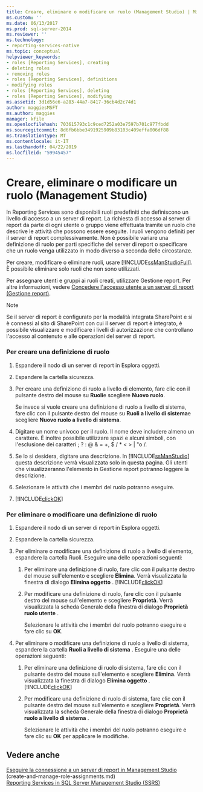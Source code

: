 ```yaml
---
title: Creare, eliminare o modificare un ruolo (Management Studio) | Microsoft Docs
ms.custom: ''
ms.date: 06/13/2017
ms.prod: sql-server-2014
ms.reviewer: ''
ms.technology:
- reporting-services-native
ms.topic: conceptual
helpviewer_keywords:
- roles [Reporting Services], creating
- deleting roles
- removing roles
- roles [Reporting Services], definitions
- modifying roles
- roles [Reporting Services], deleting
- roles [Reporting Services], modifying
ms.assetid: 3d1d56e6-a283-44a7-8417-36cb4d2c74d1
author: maggiesMSFT
ms.author: maggies
manager: kfile
ms.openlocfilehash: 703615793c1c9ced7252a03e7597b701c977fbdd
ms.sourcegitcommit: 8d6fb6bbe3491925909b83103c409effa006df88
ms.translationtype: MT
ms.contentlocale: it-IT
ms.lasthandoff: 04/22/2019
ms.locfileid: "59945457"
---
```

# <a name="create-delete-or-modify-a-role-management-studio"></a>Creare, eliminare o modificare un ruolo (Management Studio)
  In Reporting Services sono disponibili ruoli predefiniti che definiscono un livello di accesso a un server di report. La richiesta di accesso al server di report da parte di ogni utente o gruppo viene effettuata tramite un ruolo che descrive le attività che possono essere eseguite. I ruoli vengono definiti per il server di report complessivamente. Non è possibile variare una definizione di ruolo per parti specifiche del server di report o specificare che un ruolo venga utilizzato in modo diverso a seconda delle circostanze.  
  
 Per creare, modificare o eliminare ruoli, usare [!INCLUDE[ssManStudioFull](../../includes/ssmanstudiofull-md.md)]. È possibile eliminare solo ruoli che non sono utilizzati.  
  
 Per assegnare utenti e gruppi ai ruoli creati, utilizzare Gestione report. Per altre informazioni, vedere [Concedere l'accesso utente a un server di report &#40;Gestione report&#41;](grant-user-access-to-a-report-server.md).  
  
> [!NOTE]  
>  Se il server di report è configurato per la modalità integrata SharePoint e si è connessi al sito di SharePoint con cui il server di report è integrato, è possibile visualizzare e modificare i livelli di autorizzazione che controllano l'accesso al contenuto e alle operazioni del server di report.  
  
### <a name="to-create-a-role-definition"></a>Per creare una definizione di ruolo  
  
1.  Espandere il nodo di un server di report in Esplora oggetti.  
  
2.  Espandere la cartella sicurezza.  
  
3.  Per creare una definizione di ruolo a livello di elemento, fare clic con il pulsante destro del mouse su **Ruoli**e scegliere **Nuovo ruolo**.  
  
     Se invece si vuole creare una definizione di ruolo a livello di sistema, fare clic con il pulsante destro del mouse su **Ruoli a livello di sistema**e scegliere **Nuovo ruolo a livello di sistema**.  
  
4.  Digitare un nome univoco per il ruolo. Il nome deve includere almeno un carattere. È inoltre possibile utilizzare spazi e alcuni simboli, con l'esclusione dei caratteri ; ? : \@ & = +, $ / * \< > | "o /.  
  
5.  Se lo si desidera, digitare una descrizione. In [!INCLUDE[ssManStudio](../../includes/ssmanstudio-md.md)] questa descrizione verrà visualizzata solo in questa pagina. Gli utenti che visualizzeranno l'elemento in Gestione report potranno leggere la descrizione.  
  
6.  Selezionare le attività che i membri del ruolo potranno eseguire.  
  
7.  [!INCLUDE[clickOK](../../includes/clickok-md.md)]  
  
### <a name="to-delete-or-modify-a-role-definition"></a>Per eliminare o modificare una definizione di ruolo  
  
1.  Espandere il nodo di un server di report in Esplora oggetti.  
  
2.  Espandere la cartella sicurezza.  
  
3.  Per eliminare o modificare una definizione di ruolo a livello di elemento, espandere la cartella Ruoli. Eseguire una delle operazioni seguenti:  
  
    1.  Per eliminare una definizione di ruolo, fare clic con il pulsante destro del mouse sull'elemento e scegliere **Elimina**. Verrà visualizzata la finestra di dialogo **Elimina oggetto** . [!INCLUDE[clickOK](../../includes/clickok-md.md)]  
  
    2.  Per modificare una definizione di ruolo, fare clic con il pulsante destro del mouse sull'elemento e scegliere **Proprietà**. Verrà visualizzata la scheda Generale della finestra di dialogo **Proprietà ruolo utente** .  
  
         Selezionare le attività che i membri del ruolo potranno eseguire e fare clic su **OK**.  
  
4.  Per eliminare o modificare una definizione di ruolo a livello di sistema, espandere la cartella **Ruoli a livello di sistema** . Eseguire una delle operazioni seguenti:  
  
    1.  Per eliminare una definizione di ruolo di sistema, fare clic con il pulsante destro del mouse sull'elemento e scegliere **Elimina**. Verrà visualizzata la finestra di dialogo **Elimina oggetto** . [!INCLUDE[clickOK](../../includes/clickok-md.md)]  
  
    2.  Per modificare una definizione di ruolo di sistema, fare clic con il pulsante destro del mouse sull'elemento e scegliere **Proprietà**. Verrà visualizzata la scheda Generale della finestra di dialogo **Proprietà ruolo a livello di sistema** .  
  
         Selezionare le attività che i membri del ruolo potranno eseguire e fare clic su **OK** per applicare le modifiche.  
  
## <a name="see-also"></a>Vedere anche  
 [Eseguire la connessione a un server di report in Management Studio](../tools/connect-to-a-report-server-in-management-studio.md)   
 (create-and-manage-role-assignments.md)   
 [Reporting Services in SQL Server Management Studio &#40;SSRS&#41;](../tools/reporting-services-in-sql-server-management-studio-ssrs.md)  
  
  
